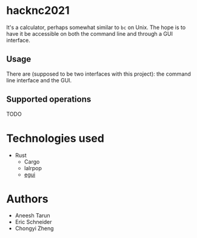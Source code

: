# hacknc2021
It's a calculator, perhaps somewhat similar to `bc` on Unix. The hope is to have it be accessible on both the command line and through a GUI interface.

## Usage
There are (supposed to be two interfaces with this project): the command line interface and the GUI.

## Supported operations
TODO

# Technologies used
* Rust
  * Cargo
  * lalrpop
  * [egui](https://github.com/emilk/egui)

# Authors
* Aneesh Tarun
* Eric Schneider
* Chongyi Zheng
